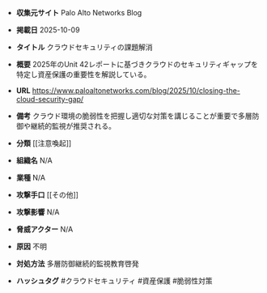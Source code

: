- **収集元サイト**
Palo Alto Networks Blog

- **掲載日**
2025-10-09

- **タイトル**
クラウドセキュリティの課題解消

- **概要**
2025年のUnit 42レポートに基づきクラウドのセキュリティギャップを特定し資産保護の重要性を解説している。

- **URL**
https://www.paloaltonetworks.com/blog/2025/10/closing-the-cloud-security-gap/

- **備考**
クラウド環境の脆弱性を把握し適切な対策を講じることが重要で多層防御や継続的監視が推奨される。

- **分類**
[[注意喚起]]

- **組織名**
N/A

- **業種**
N/A

- **攻撃手口**
[[その他]]

- **攻撃影響**
N/A

- **脅威アクター**
N/A

- **原因**
不明

- **対処方法**
多層防御継続的監視教育啓発

- **ハッシュタグ**
#クラウドセキュリティ #資産保護 #脆弱性対策
